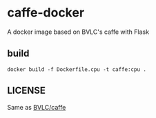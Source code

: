# caffe-docker
A docker image based on BVLC's caffe with Flask

## build

```
docker build -f Dockerfile.cpu -t caffe:cpu .
```

## LICENSE

Same as [BVLC/caffe](https://github.com/BVLC/caffe/blob/master/LICENSE)
